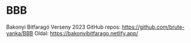 # BBB
Bakonyi Bitfaragó Verseny 2023
GitHub repos: https://github.com/brute-yanka/BBB
Oldal: https://bakonyibitfarago.netlify.app/
